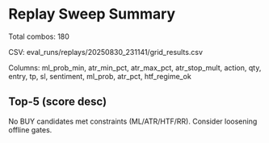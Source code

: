 # Replay Sweep Summary

Total combos: 180

CSV: eval_runs/replays/20250830_231141/grid_results.csv

Columns: ml_prob_min, atr_min_pct, atr_max_pct, atr_stop_mult, action, qty, entry, tp, sl, sentiment, ml_prob, atr_pct, htf_regime_ok

## Top-5 (score desc)

No BUY candidates met constraints (ML/ATR/HTF/RR). Consider loosening offline gates.
